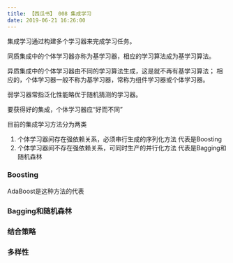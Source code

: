 ```yaml
---
title: 【西瓜书】 008 集成学习
date: 2019-06-21 16:26:00
---
```


集成学习通过构建多个学习器来完成学习任务。

同质集成中的个体学习器亦称为基学习器，相应的学习算法成为基学习算法。

异质集成中的个体学习器由不同的学习算法生成，这是就不再有基学习算法；
相应的，个体学习器一般不称为基学习器，常称为组件学习器或个体学习器。


弱学习器常指泛化性能略优于随机猜测的学习器。

要获得好的集成，个体学习器应“好而不同”

目前的集成学习方法分为两类
1. 个体学习器间存在强依赖关系，必须串行生成的序列化方法 代表是Boosting
2. 个体学习器间不存在强依赖关系，可同时生产的并行化方法 代表是Bagging和随机森林

### Boosting

AdaBoost是这种方法的代表


### Bagging和随机森林

### 结合策略

### 多样性
